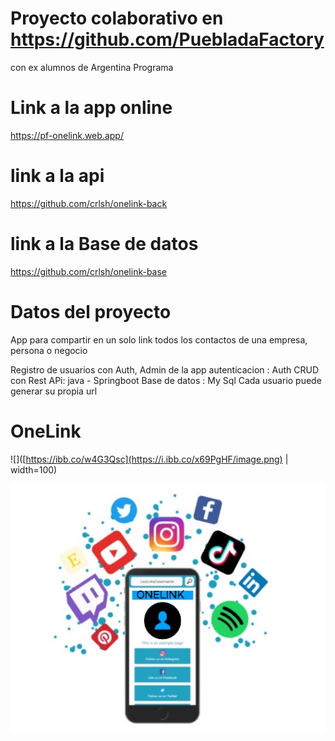 # Proyecto colaborativo en https://github.com/PuebladaFactory 
con ex alumnos de Argentina Programa

# Link a la app online
https://pf-onelink.web.app/

# link a la api
https://github.com/crlsh/onelink-back

# link a la Base de datos
https://github.com/crlsh/onelink-base

# Datos del proyecto

App para compartir en un solo link todos los contactos de una empresa, persona o negocio

Registro de usuarios con Auth, 
Admin de la app
autenticacion : Auth
CRUD con Rest APi: java - Springboot
Base de datos : My Sql
Cada usuario puede generar su propia url

# OneLink

![]([https://ibb.co/w4G3Qsc](https://i.ibb.co/x69PgHF/image.png) | width=100)


![logo](logo.jpg)




